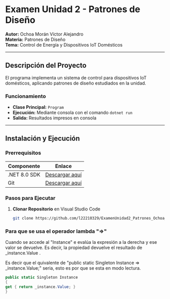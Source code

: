 
# Examen Unidad 2 - Patrones de Diseño
**Autor:** Ochoa Morán Víctor Alejandro  
**Materia:** Patrones de Diseño  
**Tema:** Control de Energía y Dispositivos IoT Domésticos

---

## Descripción del Proyecto
El programa implementa un sistema de control para dispositivos IoT domésticos, aplicando patrones de diseño estudiados en la unidad.

### Funcionamiento
- **Clase Principal:** `Program`
- **Ejecución:** Mediante consola con el comando `dotnet run`
- **Salida:** Resultados impresos en consola

---

## Instalación y Ejecución

### Prerrequisitos
| Componente | Enlace |
|------------|--------|
| .NET 8.0 SDK | [Descargar aquí](https://dotnet.microsoft.com/download) |
| Git | [Descargar aquí](https://git-scm.com/downloads) |

### Pasos para Ejecutar

1. **Clonar Repositorio** en Visual Studio Code
   ```bash
   git clone https://github.com/l22210329/ExamenUnidad2_Patrones_Ochoa_Moran_Victor_Alejandro.git
   
### Para que se usa el operador lambda "=>" 
Cuando se accede al "Instance" e evalúa la expresión a la derecha y ese valor se devuelve. Es decir, la propiedad devuelve el resultado de _instance.Value .

Es decir que el quivalente de "public static Singleton Instance => _instance.Value;" seria, esto es por que se esta en modo lectura.
```C#
public static Singleton Instance
{
get { return _instance.Value; }
}
